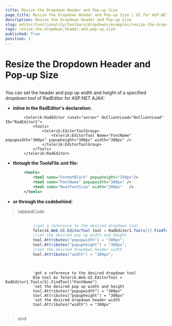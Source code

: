 ```yaml
---
title: Resize the Dropdown Header and Pop-up Size
page_title: Resize the Dropdown Header and Pop-up Size | UI for ASP.NET AJAX Documentation
description: Resize the Dropdown Header and Pop-up Size
slug: editor/functionality/toolbars/dropdowns/examples/resize-the-dropdown-header-and-pop-up-size
tags: resize,the,dropdown,header,and,pop-up,size
published: True
position: 1
---
```


# Resize the Dropdown Header and Pop-up Size



## 



You can set the header and pop up width and height of a specified dropdown tool of RadEditor for ASP.NET AJAX:



* __inline in the RadEditor's declaration:__

````ASPNET
	    <telerik:RadEditor runat="server" OnClientLoad="OnClientLoad" ID="RadEditor1">
	        <Tools>
	            <telerik:EditorToolGroup>
	                <telerik:EditorTool Name="FontName" popupwidth="300px" popupheight="300px" width="300px" />
	            </telerik:EditorToolGroup>
	        </Tools>
	    </telerik:RadEditor>
````





* __through the ToolsFile.xml file:__

````XML
	    <tools>    
	        <tool name="FormatBlock" popupheight="250px"/>    
	        <tool name="FontName" popupwidth="300px" />    
	        <tool name="RealFontSize" width="200px"   />
	    </tools>
````



* __or through the codebehind:__

>tabbedCode

````C#
	
	        //get a reference to the desired dropdown tool
	        Telerik.Web.UI.EditorTool tool = RadEditor1.Tools[5].FindTool("FontName");
	        //set the desired pop up width and height
	        tool.Attributes["popupwidth"] = "300px";
	        tool.Attributes["popupheight"] = "300px";
	        //set the desired dropdown header width
	        tool.Attributes["width"] = "300px";
	
````
````VB
	
	        'get a reference to the desired dropdown tool
	        Dim tool As Telerik.Web.UI.EditorTool = RadEditor1.Tools(5).FindTool("FontName")
	        'set the desired pop up width and height
	        tool.Attributes("popupwidth") = "300px"
	        tool.Attributes("popupheight") = "300px"
	        'set the desired dropdown header width
	        tool.Attributes("width") = "300px"
	
````
>end
